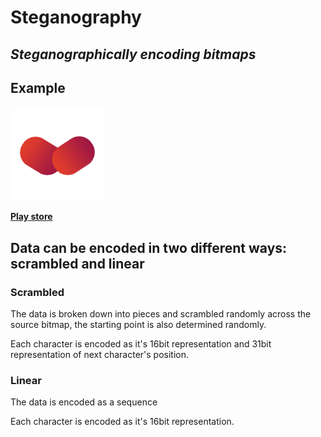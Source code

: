 # Steganography

## *Steganographically encoding bitmaps*

## Example 
<img src="exmp/stenago_logo.png" alt="logo" width="150px" height="150px"/>

[**Play store**](https://play.google.com/store/apps/details?id=com.mtr.stegano)

## Data can be encoded in two different ways: scrambled and linear

### Scrambled

The data is broken down into pieces and scrambled randomly across the source bitmap, 
the starting point is also determined randomly. 

Each character is encoded as it's 16bit representation and 31bit representation of next character's position.

### Linear 

The data is encoded as a sequence

Each character is encoded as it's 16bit representation.
